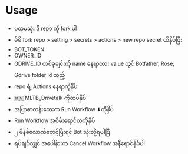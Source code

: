 # Usage
 - ပထမဆုံး ဒီ repo ကို fork ပါ
 - မိမိ fork repo > setting > secrets > actions > new repo secret ထိနှိပ်ပြီး 
 - BOT_TOKEN 
 - OWNER_ID
 - GDRIVE_ID တစ်ခုချင်းကို name နေရာထား value တွင် Botfather, Rose, Gdrive folder id ထည့်
 - repo ရဲ့ Actions နေရာကိုနှိပ်
 - 🇲🇲 MLTB_Drivetalk ကိုထပ်နှိပ်
 - အပြာစာတန်းဘေးက Run Workflow ⬇ကိုနှိပ်
 - Run Workflow အစိမ်းရောင်စာကိုနှိပ်
 - ၂ မိနစ်လောက်စောင့်ပြီးရင် Bot သုံးလို့ရပါပြီ
 - ရပ်ချင်လျှင် အပေါ်နားက Cancel Workflow အနီရောင်နှိပ်ပါ
